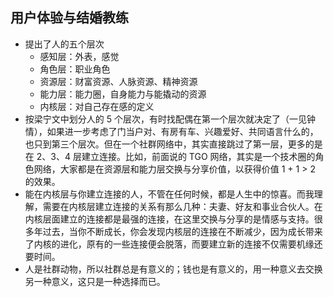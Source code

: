 ## 用户体验与结婚教练

* 提出了人的五个层次
    - 感知层：外表，感觉
    - 角色层：职业角色
    - 资源层：财富资源、人脉资源、精神资源
    - 能力层：能力圈，自身能力与能撬动的资源
    - 内核层：对自己存在感的定义
* 按梁宁文中划分人的 5 个层次，有时找配偶在第一个层次就决定了（一见钟情），如果进一步考虑了门当户对、有房有车、兴趣爱好、共同语言什么的，也只到第三个层次。但在一个社群网络中，其实直接跳过了第一层，更多的是在 2、3、4 层建立连接。比如，前面说的 TGO 网络，其实是一个技术圈的角色网络，大家都是在资源层和能力层交换与分享价值，以获得价值 1 + 1 > 2 的效果。
* 能在内核层与你建立连接的人，不管在任何时候，都是人生中的惊喜。而我理解，需要在内核层建立连接的关系有那么几种：夫妻、好友和事业合伙人。在内核层面建立的连接都是最强的连接，在这里交换与分享的是情感与支持。很多年过去，当你不断成长，你会发现内核层的连接在不断减少，因为成长带来了内核的进化，原有的一些连接便会脱落，而要建立新的连接不仅需要机缘还要时间。
* 人是社群动物，所以社群总是有意义的；钱也是有意义的，用一种意义去交换另一种意义，这只是一种选择而已。
